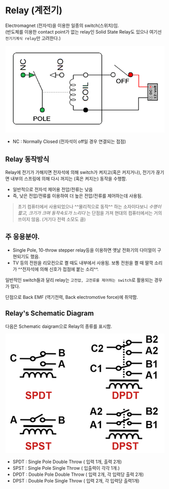 # Relay (계전기)

Electromagnet (전자석)을 이용한 일종의 switch(스위치)임.  
(반도체를 이용한 contact point가 없는 relay인 Solid State Relay도 있으나 여기선 `전기기계식 relay`만 고려한다.) 

![relay_simle](./imgs/relay_simple.gif)

- NC : Normally Closed (전자석이 off일 경우 연결되는 접점)

## Relay 동작방식

Relay에 전기가 가해지면 전자석에 의해 switch가 켜지고(혹은 커지거나), 전기가 끊기면 내부의 스프링에 의해 다시 꺼지는 (혹은 켜지는) 동작을 수행함.

* 일반적으로 전자석 제어용 전압/전류는 낮음
* 즉, 낮은 전압/전류를 이용하여 더 높은 전압/전류를 제어하는데 사용됨.

> 초기 컴퓨터에서 사용되었으나 ^^물리적으로 동작^^ 하는 소자이다보니 *수명이 짧고, 크기가 크며 동작속도가 느리다* 는 단점을 가져 현대의 컴퓨터에서는 거의 쓰이지 않음. (거기다 전력 소모도 큼)

## 주 응용분야.

* Single Pole, 10-throw stepper relay등을 이용하면 옛날 전화기의 다이얼이 구현되기도 했음.
* TV 등의 전원을 리모컨으로 켤 때도 내부에서 사용됨. 보통 전원을 켤 때 딸깍 소리가 ^^전자석에 의해 신호가 접점에 붙는 소리^^.


일반적인 switch들과 달리 relay는 `고전압, 고전류를 제어하는 switch`로 활용되는 경우가 많다.  
  
단점으로 Back EMF (역기전력, Back electromotive force)에 취약함.


## Relay's Schematic Diagram

다음은 Schematic daigram으로 Relay의 종류를 표시함.

![relay_diagram](./imgs/relay_diagram.png)

* SPDT : Single Pole Double Throw ( 입력 1개, 출력 2개)
* SPST : Single Pole Single Throw ( 입출력이 각각 1개.)
* DPDT : Double Pole Double Throw ( 입력 2개, 각 입력당 출력 2개)
* DPST : Double Pole Single Throw ( 입력 2개, 각 입력당 출력1개)